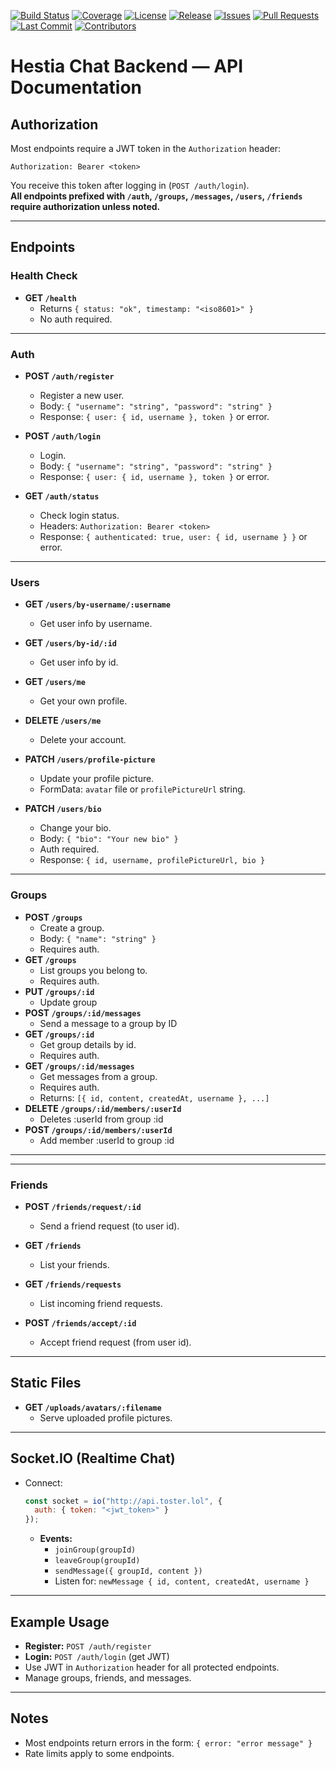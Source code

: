 [![Build Status](https://img.shields.io/github/actions/workflow/status/hestiachat/backend/ci.yml?branch=main)](https://github.com/hestiachat/backend/actions)
[![Coverage](https://img.shields.io/codecov/c/github/hestiachat/backend)](https://codecov.io/gh/hestiachat/backend)
[![License](https://img.shields.io/github/license/hestiachat/backend)](https://github.com/hestiachat/backend/blob/main/LICENSE)
[![Release](https://img.shields.io/github/v/release/hestiachat/backend)](https://github.com/hestiachat/backend/releases)
[![Issues](https://img.shields.io/github/issues/hestiachat/backend)](https://github.com/hestiachat/backend/issues)
[![Pull Requests](https://img.shields.io/github/issues-pr/hestiachat/backend)](https://github.com/hestiachat/backend/pulls)
[![Last Commit](https://img.shields.io/github/last-commit/hestiachat/backend/main)](https://github.com/hestiachat/backend/commits/main)
[![Contributors](https://img.shields.io/github/contributors/hestiachat/backend)](https://github.com/hestiachat/backend/graphs/contributors)
# Hestia Chat Backend — API Documentation

## Authorization

Most endpoints require a JWT token in the `Authorization` header:
```
Authorization: Bearer <token>
```
You receive this token after logging in (`POST /auth/login`).  
**All endpoints prefixed with `/auth`, `/groups`, `/messages`, `/users`, `/friends` require authorization unless noted.**

---

## Endpoints

### Health Check

- **GET `/health`**
  - Returns `{ status: "ok", timestamp: "<iso8601>" }`
  - No auth required.

---

### Auth

- **POST `/auth/register`**
  - Register a new user.
  - Body: `{ "username": "string", "password": "string" }`
  - Response: `{ user: { id, username }, token }` or error.

- **POST `/auth/login`**
  - Login.
  - Body: `{ "username": "string", "password": "string" }`
  - Response: `{ user: { id, username }, token }` or error.

- **GET `/auth/status`**
  - Check login status.
  - Headers: `Authorization: Bearer <token>`
  - Response: `{ authenticated: true, user: { id, username } }` or error.

---

### Users

- **GET `/users/by-username/:username`**
  - Get user info by username.

- **GET `/users/by-id/:id`**
  - Get user info by id.

- **GET `/users/me`**
  - Get your own profile.

- **DELETE `/users/me`**
  - Delete your account.

- **PATCH `/users/profile-picture`**
  - Update your profile picture.
  - FormData: `avatar` file or `profilePictureUrl` string.

- **PATCH `/users/bio`**
  - Change your bio.
  - Body: `{ "bio": "Your new bio" }`
  - Auth required.
  - Response: `{ id, username, profilePictureUrl, bio }`

---

### Groups

- **POST `/groups`**
  - Create a group.
  - Body: `{ "name": "string" }`
  - Requires auth.
- **GET `/groups`**
  - List groups you belong to.
  - Requires auth.
- **PUT `/groups/:id`**
  - Update group
- **POST `/groups/:id/messages`** 
  - Send a message to a group by ID
- **GET `/groups/:id`**
  - Get group details by id.
  - Requires auth.
- **GET `/groups/:id/messages`**
  - Get messages from a group.
  - Requires auth.
  - Returns: `[{ id, content, createdAt, username }, ...]`
- **DELETE `/groups/:id/members/:userId`**
  - Deletes :userId from group :id
- **POST `/groups/:id/members/:userId`** 
  - Add member :userId to group :id
---

---

### Friends

- **POST `/friends/request/:id`**
  - Send a friend request (to user id).

- **GET `/friends`**
  - List your friends.

- **GET `/friends/requests`**
  - List incoming friend requests.

- **POST `/friends/accept/:id`**
  - Accept friend request (from user id).

---

## Static Files

- **GET `/uploads/avatars/:filename`**
  - Serve uploaded profile pictures.

---

## Socket.IO (Realtime Chat)

- Connect:  
  ```js
  const socket = io("http://api.toster.lol", {
    auth: { token: "<jwt_token>" }
  });
  ```
  - **Events:**  
    - `joinGroup(groupId)`
    - `leaveGroup(groupId)`
    - `sendMessage({ groupId, content })`
    - Listen for: `newMessage { id, content, createdAt, username }`

---

## Example Usage

- **Register:** `POST /auth/register`
- **Login:** `POST /auth/login` (get JWT)
- Use JWT in `Authorization` header for all protected endpoints.
- Manage groups, friends, and messages.

---

## Notes

- Most endpoints return errors in the form: `{ error: "error message" }`
- Rate limits apply to some endpoints.

